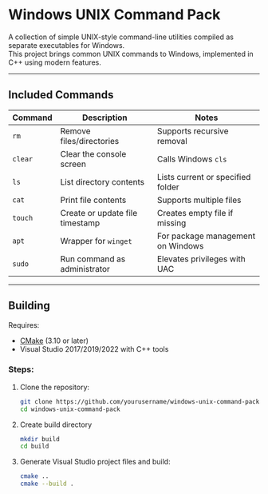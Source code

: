# Windows UNIX Command Pack

A collection of simple UNIX-style command-line utilities compiled as separate executables for Windows.  
This project brings common UNIX commands to Windows, implemented in C++ using modern features.

---

## Included Commands

| Command | Description                     | Notes                              |
|---------|---------------------------------|----------------------------------|
| `rm`    | Remove files/directories         | Supports recursive removal        |
| `clear` | Clear the console screen         | Calls Windows `cls`               |
| `ls`    | List directory contents          | Lists current or specified folder |
| `cat`   | Print file contents              | Supports multiple files           |
| `touch` | Create or update file timestamp | Creates empty file if missing     |
| `apt`   | Wrapper for `winget`             | For package management on Windows |
| `sudo`  | Run command as administrator     | Elevates privileges with UAC      |

---

## Building

Requires:
- [CMake](https://cmake.org/) (3.10 or later)
- Visual Studio 2017/2019/2022 with C++ tools

### Steps:

1. Clone the repository:

   ```sh
   git clone https://github.com/yourusername/windows-unix-command-pack.git
   cd windows-unix-command-pack

2. Create build directory

   ```sh
   mkdir build
   cd build

3. Generate Visual Studio project files and build:

   ```sh
   cmake ..
   cmake --build .
   
